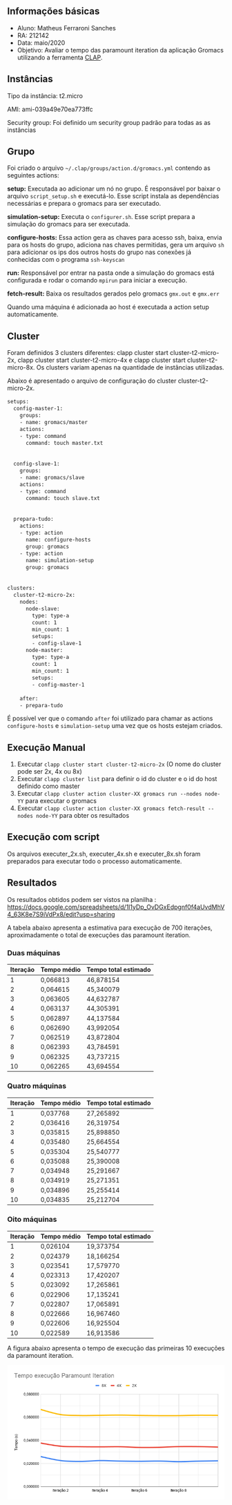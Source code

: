 ## Informações básicas

- Aluno: Matheus Ferraroni Sanches
- RA: 212142
- Data: maio/2020
- Objetivo: Avaliar o tempo das paramount iteration da aplicação Gromacs utilizando a ferramenta <a href="https://github.com/lmcad-unicamp/CLAP">CLAP</a>.

## Instâncias

Tipo da instância: t2.micro

AMI: ami-039a49e70ea773ffc

Security group: Foi definido um security group padrão para todas as as instâncias


## Grupo

Foi criado o arquivo ```~/.clap/groups/action.d/gromacs.yml``` contendo as seguintes actions:

**setup:** Executada ao adicionar um nó no grupo. É responsável por baixar o arquivo ```script_setup.sh``` e executá-lo. Esse script instala as dependências necessárias e prepara o gromacs para ser executado.

**simulation-setup:** Executa o ```configurer.sh```. Esse script prepara a simulação do gromacs para ser executada.

**configure-hosts:** Essa action gera as chaves para acesso ssh, baixa, envia para os hosts do grupo, adiciona nas chaves permitidas, gera um arquivo ```sh``` para adicionar os ips dos outros hosts do grupo nas conexões já conhecidas com o programa ```ssh-keyscan```

**run:** Responsável por entrar na pasta onde a simulação do gromacs está configurada e rodar o comando ```mpirun``` para iniciar a execução.

**fetch-result:** Baixa os resultados gerados pelo gromacs ```gmx.out``` e ```gmx.err```



Quando uma máquina é adicionada ao host é executada a action setup automaticamente.


## Cluster

Foram definidos 3 clusters diferentes: clapp cluster start cluster-t2-micro-2x, clapp cluster start cluster-t2-micro-4x e clapp cluster start cluster-t2-micro-8x. Os clusters variam apenas na quantidade de instâncias utilizadas.

Abaixo é apresentado o arquivo de configuração do cluster cluster-t2-micro-2x.
```
setups:
  config-master-1:
    groups:
    - name: gromacs/master
    actions:
    - type: command
      command: touch master.txt


  config-slave-1:
    groups:
    - name: gromacs/slave
    actions:
    - type: command
      command: touch slave.txt


  prepara-tudo:
    actions:
    - type: action
      name: configure-hosts
      group: gromacs
    - type: action
      name: simulation-setup
      group: gromacs


clusters:
  cluster-t2-micro-2x:
    nodes:
      node-slave:
        type: type-a
        count: 1
        min_count: 1
        setups: 
        - config-slave-1
      node-master:
        type: type-a
        count: 1
        min_count: 1
        setups: 
        - config-master-1

    after:
    - prepara-tudo
```

É possível ver que o comando ```after``` foi utilizado para chamar as actions ```configure-hosts``` e ```simulation-setup``` uma vez que os hosts estejam criados.



## Execução Manual


1. Executar ```clapp cluster start cluster-t2-micro-2x``` (O nome do cluster pode ser 2x, 4x ou 8x)
2. Executar ```clapp cluster list``` para definir o id do cluster e o id do host definido como master
4. Executar ```clapp cluster action cluster-XX gromacs run --nodes node-YY``` para executar o gromacs
5. Executar ```clapp cluster action cluster-XX gromacs fetch-result --nodes node-YY``` para obter os resultados

## Execução com script

Os arquivos executer_2x.sh, executer_4x.sh e executer_8x.sh foram preparados para executar todo o processo automaticamente.


## Resultados

Os resultados obtidos podem ser vistos na planilha : <a href="https://docs.google.com/spreadsheets/d/1l1yDp_OvDGxEdpgnf0f4aUvdMhV4_63K8e7S9iVdPx8/edit?usp=sharing">https://docs.google.com/spreadsheets/d/1l1yDp_OvDGxEdpgnf0f4aUvdMhV4_63K8e7S9iVdPx8/edit?usp=sharing</a>


A tabela abaixo apresenta a estimativa para execução de 700 iterações, aproximadamente o total de execuções das paramount iteration.

### Duas máquinas

| Iteração | Tempo médio | Tempo total estimado |
|----------|-------------|----------------------|
| 1        | 0,066813    | 46,878154            |
| 2        | 0,064615    | 45,340079            |
| 3        | 0,063605    | 44,632787            |
| 4        | 0,063137    | 44,305391            |
| 5        | 0,062897    | 44,137584            |
| 6        | 0,062690    | 43,992054            |
| 7        | 0,062519    | 43,872804            |
| 8        | 0,062393    | 43,784591            |
| 9        | 0,062325    | 43,737215            |
| 10       | 0,062265    | 43,694554            |

### Quatro máquinas

| Iteração | Tempo médio | Tempo total estimado |
|----------|-------------|----------------------|
| 1        | 0,037768    | 27,265892            |
| 2        | 0,036416    | 26,319754            |
| 3        | 0,035815    | 25,898850            |
| 4        | 0,035480    | 25,664554            |
| 5        | 0,035304    | 25,540777            |
| 6        | 0,035088    | 25,390008            |
| 7        | 0,034948    | 25,291667            |
| 8        | 0,034919    | 25,271351            |
| 9        | 0,034896    | 25,255414            |
| 10       | 0,034835    | 25,212704            |

### Oito máquinas

| Iteração | Tempo médio | Tempo total estimado |
|----------|-------------|----------------------|
| 1        | 0,026104    | 19,373754            |
| 2        | 0,024379    | 18,166254            |
| 3        | 0,023541    | 17,579770            |
| 4        | 0,023313    | 17,420207            |
| 5        | 0,023092    | 17,265861            |
| 6        | 0,022906    | 17,135241            |
| 7        | 0,022807    | 17,065891            |
| 8        | 0,022666    | 16,967460            |
| 9        | 0,022606    | 16,925504            |
| 10       | 0,022589    | 16,913586            |


A figura abaixo apresenta o tempo de execução das primeiras 10 execuções da paramount iteration.
<p align="center">
	<img src="./result.png" alt="nd" width="600">
</p>
